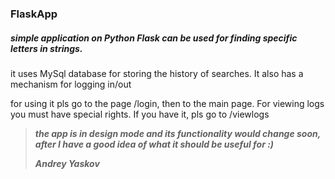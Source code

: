 ### FlaskApp

##### simple application on Python Flask can be used for finding specific letters in strings.

it uses MySql database for storing the history of searches. 
It also has a mechanism for logging in/out

for using it pls go to the page /login, then to the main page. 
For viewing logs you must have special rights. 
If you have it, pls go to /viewlogs

> ***the app is in design mode and its functionality would change soon, 
after I have a good idea of what it should be useful for  :)***
 >
 > ***Andrey Yaskov***